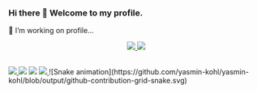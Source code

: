 ### Hi there 👋 Welcome to my profile.
🔭 I’m working on profile...


<div align="center">
  <a href="https://github.com/yasmin-kohl">
  <img  width="42%" left="180" src="https://github-readme-stats.vercel.app/api?username=yasmin-kohl&show_icons=true&theme=dracula&include_all_commits=true&count_private=true"/>
  <img width="50%" src="https://github-readme-stats.vercel.app/api/top-langs/?username=yasmin-kohl&layout=compact&langs_count=7&theme=dracula"/>
</div>

  ##
 
<div> 
  <a href="https://instagram.com/yas.kohl" target="_blank"><img src="https://img.shields.io/badge/-Instagram-%23E4405F?style=for-the-badge&logo=instagram&logoColor=white" target="_blank">
  <a href="https://discord.gg" target="_blank"><img src="https://img.shields.io/badge/Discord-7289DA?style=for-the-badge&logo=discord&logoColor=white" target="_blank"></a> 
  <a href = "mailto:yasminkohl17@gmail.com"><img src="https://img.shields.io/badge/-Gmail-%23333?style=for-the-badge&logo=gmail&logoColor=white" target="_blank"></a>
  <a href="https://www.linkedin.com/in/yasmin-kohl-lemes-de-oliveira-6bb924186" target="_blank">
  <img src="https://img.shields.io/badge/-LinkedIn-%230077B5?style=for-the-badge&logo=linkedin&logoColor=white" target="_blank">
  </a> 
  ![Snake animation](https://github.com/yasmin-kohl/yasmin-kohl/blob/output/github-contribution-grid-snake.svg)
</div>
